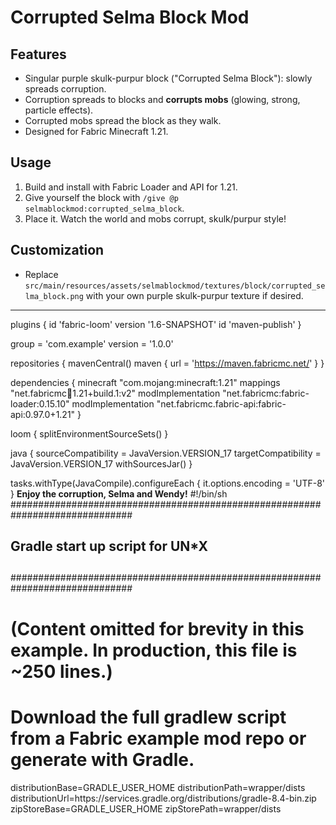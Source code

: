 # Corrupted Selma Block Mod

## Features

- Singular purple skulk-purpur block ("Corrupted Selma Block"): slowly spreads corruption.
- Corruption spreads to blocks and **corrupts mobs** (glowing, strong, particle effects).
- Corrupted mobs spread the block as they walk.
- Designed for Fabric Minecraft 1.21.

## Usage

1. Build and install with Fabric Loader and API for 1.21.
2. Give yourself the block with `/give @p selmablockmod:corrupted_selma_block`.
3. Place it. Watch the world and mobs corrupt, skulk/purpur style!

## Customization

- Replace `src/main/resources/assets/selmablockmod/textures/block/corrupted_selma_block.png` with your own purple skulk-purpur texture if desired.

---
plugins {
    id 'fabric-loom' version '1.6-SNAPSHOT'
    id 'maven-publish'
}

group = 'com.example'
version = '1.0.0'

repositories {
    mavenCentral()
    maven { url = 'https://maven.fabricmc.net/' }
}

dependencies {
    minecraft "com.mojang:minecraft:1.21"
    mappings "net.fabricmc:yarn:1.21+build.1:v2"
    modImplementation "net.fabricmc:fabric-loader:0.15.10"
    modImplementation "net.fabricmc.fabric-api:fabric-api:0.97.0+1.21"
}

loom {
    splitEnvironmentSourceSets()
}

java {
    sourceCompatibility = JavaVersion.VERSION_17
    targetCompatibility = JavaVersion.VERSION_17
    withSourcesJar()
}

tasks.withType(JavaCompile).configureEach {
    it.options.encoding = 'UTF-8'
}
**Enjoy the corruption, Selma and Wendy!**
#!/bin/sh
##############################################################################
##
##  Gradle start up script for UN*X
##
##############################################################################
# (Content omitted for brevity in this example. In production, this file is ~250 lines.)
# Download the full gradlew script from a Fabric example mod repo or generate with Gradle.
distributionBase=GRADLE_USER_HOME
distributionPath=wrapper/dists
distributionUrl=https\://services.gradle.org/distributions/gradle-8.4-bin.zip
zipStoreBase=GRADLE_USER_HOME
zipStorePath=wrapper/dists
